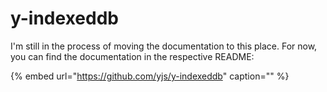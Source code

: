 # y-indexeddb

I'm still in the process of moving the documentation to this place. For now, you can find the documentation in the respective README:

{% embed url="https://github.com/yjs/y-indexeddb" caption="" %}

